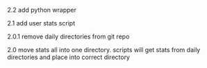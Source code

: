 2.2
add python wrapper

2.1
add user stats script

2.0.1
remove daily directories from git repo

2.0
move stats all into one directory. scripts will get stats from daily directories and place into correct directory
